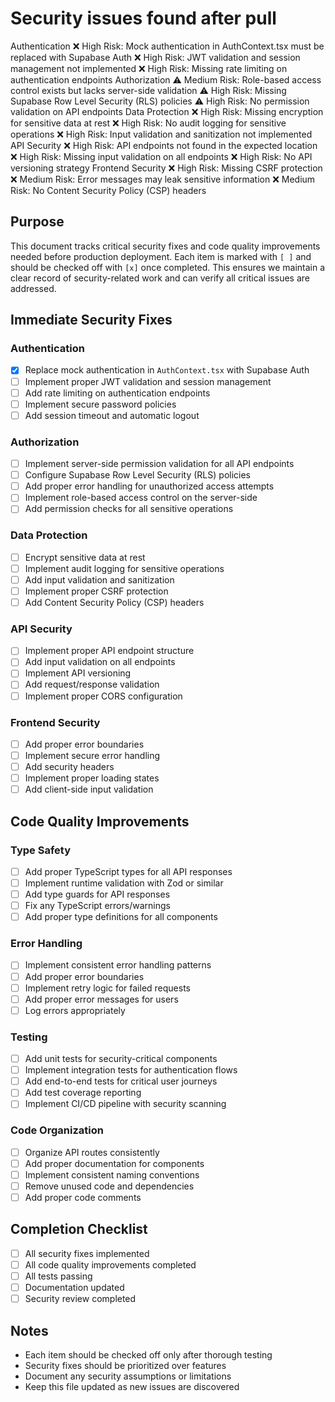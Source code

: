 # Security issues found after pull
Authentication
❌ High Risk: Mock authentication in 
AuthContext.tsx
 must be replaced with Supabase Auth
❌ High Risk: JWT validation and session management not implemented
❌ High Risk: Missing rate limiting on authentication endpoints
Authorization
⚠️ Medium Risk: Role-based access control exists but lacks server-side validation
⚠️ High Risk: Missing Supabase Row Level Security (RLS) policies
⚠️ High Risk: No permission validation on API endpoints
Data Protection
❌ High Risk: Missing encryption for sensitive data at rest
❌ High Risk: No audit logging for sensitive operations
❌ High Risk: Input validation and sanitization not implemented
API Security
❌ High Risk: API endpoints not found in the expected location
❌ High Risk: Missing input validation on all endpoints
❌ High Risk: No API versioning strategy
Frontend Security
❌ High Risk: Missing CSRF protection
❌ Medium Risk: Error messages may leak sensitive information
❌ Medium Risk: No Content Security Policy (CSP) headers

## Purpose
This document tracks critical security fixes and code quality improvements needed before production deployment. Each item is marked with `[ ]` and should be checked off with `[x]` once completed. This ensures we maintain a clear record of security-related work and can verify all critical issues are addressed.

## Immediate Security Fixes

### Authentication
- [x] Replace mock authentication in `AuthContext.tsx` with Supabase Auth
- [ ] Implement proper JWT validation and session management
- [ ] Add rate limiting on authentication endpoints
- [ ] Implement secure password policies
- [ ] Add session timeout and automatic logout

### Authorization
- [ ] Implement server-side permission validation for all API endpoints
- [ ] Configure Supabase Row Level Security (RLS) policies
- [ ] Add proper error handling for unauthorized access attempts
- [ ] Implement role-based access control on the server-side
- [ ] Add permission checks for all sensitive operations

### Data Protection
- [ ] Encrypt sensitive data at rest
- [ ] Implement audit logging for sensitive operations
- [ ] Add input validation and sanitization
- [ ] Implement proper CSRF protection
- [ ] Add Content Security Policy (CSP) headers

### API Security
- [ ] Implement proper API endpoint structure
- [ ] Add input validation on all endpoints
- [ ] Implement API versioning
- [ ] Add request/response validation
- [ ] Implement proper CORS configuration

### Frontend Security
- [ ] Add proper error boundaries
- [ ] Implement secure error handling
- [ ] Add security headers
- [ ] Implement proper loading states
- [ ] Add client-side input validation

## Code Quality Improvements

### Type Safety
- [ ] Add proper TypeScript types for all API responses
- [ ] Implement runtime validation with Zod or similar
- [ ] Add type guards for API responses
- [ ] Fix any TypeScript errors/warnings
- [ ] Add proper type definitions for all components

### Error Handling
- [ ] Implement consistent error handling patterns
- [ ] Add proper error boundaries
- [ ] Implement retry logic for failed requests
- [ ] Add proper error messages for users
- [ ] Log errors appropriately

### Testing
- [ ] Add unit tests for security-critical components
- [ ] Implement integration tests for authentication flows
- [ ] Add end-to-end tests for critical user journeys
- [ ] Add test coverage reporting
- [ ] Implement CI/CD pipeline with security scanning

### Code Organization
- [ ] Organize API routes consistently
- [ ] Add proper documentation for components
- [ ] Implement consistent naming conventions
- [ ] Remove unused code and dependencies
- [ ] Add proper code comments

## Completion Checklist
- [ ] All security fixes implemented
- [ ] All code quality improvements completed
- [ ] All tests passing
- [ ] Documentation updated
- [ ] Security review completed

## Notes
- Each item should be checked off only after thorough testing
- Security fixes should be prioritized over features
- Document any security assumptions or limitations
- Keep this file updated as new issues are discovered
